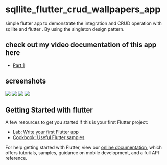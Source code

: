 # sqllite_flutter_crud_wallpapers_app

simple flutter app to demonstrate the integration and CRUD operation with sqllite and flutter . By using the singleton design pattern.

## check out my video documentation of this app here
- [Part 1](https://www.youtube.com/watch?v=SKZ5u_ukoGI)

## screenshots

![](screenshots/add_new_wallpaper.png)
![](screenshots/wallpaper_list.png)
![](screenshots/favorites_list.png)
![](screenshots/wallpaper_main_page.png)


## Getting Started with flutter

A few resources to get you started if this is your first Flutter project:

- [Lab: Write your first Flutter app](https://flutter.dev/docs/get-started/codelab)
- [Cookbook: Useful Flutter samples](https://flutter.dev/docs/cookbook)

For help getting started with Flutter, view our
[online documentation](https://flutter.dev/docs), which offers tutorials,
samples, guidance on mobile development, and a full API reference.
